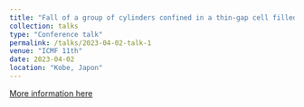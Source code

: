 ```yaml
---
title: "Fall of a group of cylinders confined in a thin-gap cell filled with liquid at rest."
collection: talks
type: "Conference talk"
permalink: /talks/2023-04-02-talk-1
venue: "ICMF 11th"
date: 2023-04-02
location: "Kobe, Japon"
---
```


[More information here](http://www.jsmf.gr.jp/icmf2022/doc/program_final.pdf)

